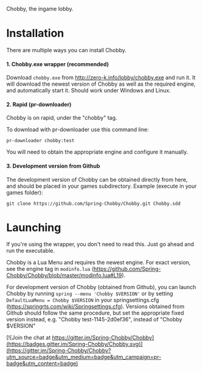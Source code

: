 Chobby, the ingame lobby.

Installation
============

There are multiple ways you can install Chobby.

#### 1. Chobby.exe wrapper (recommended) ####

Download `chobby.exe` from http://zero-k.info/lobby/chobby.exe and run it. It will download the newest version of Chobby as well as the required engine, and automatically start it. Should work under Windows and Linux.

#### 2. Rapid (pr-downloader) ####

Chobby is on rapid, under the "chobby" tag.

To download with pr-downloader use this command line:

    pr-downloader chobby:test

You will need to obtain the appropriate engine and configure it manually.

#### 3. Development version from Github ####

The development version of Chobby can be obtained directly from here, and should be placed in your games subdirectory.
Example (execute in your games folder):

    git clone https://github.com/Spring-Chobby/Chobby.git Chobby.sdd

Launching
=========

If you're using the wrapper, you don't need to read this. Just go ahead and run the executable.

Chobby is a Lua Menu and requires the newest engine. For exact version, see the engine tag in `modinfo.lua` (https://github.com/Spring-Chobby/Chobby/blob/master/modinfo.lua#L19).

For development version of Chobby (obtained from Github), you can launch Chobby by running `spring --menu 'Chobby $VERSION'` or by setting `DefaultLuaMenu = Chobby $VERSION` in your springsettings.cfg (https://springrts.com/wiki/Springsettings.cfg). Versions obtained from Github should follow the same procedure, but set the appropriate fixed version instead, e.g. "Chobby test-1145-2d0ef36", instead of "Chobby $VERSION"


[![Join the chat at https://gitter.im/Spring-Chobby/Chobby](https://badges.gitter.im/Spring-Chobby/Chobby.svg)](https://gitter.im/Spring-Chobby/Chobby?utm_source=badge&utm_medium=badge&utm_campaign=pr-badge&utm_content=badge)
